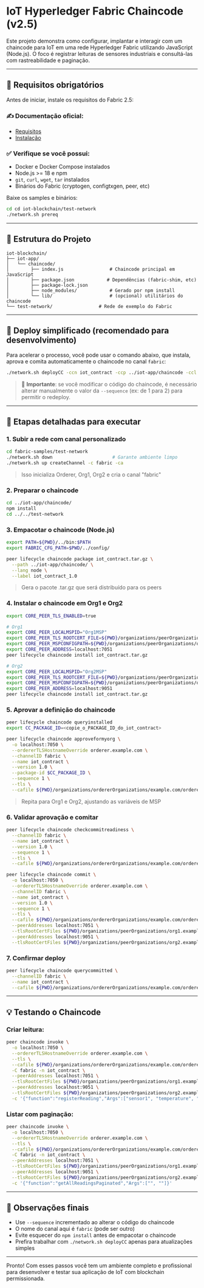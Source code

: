 # IoT Hyperledger Fabric Chaincode (v2.5)

Este projeto demonstra como configurar, implantar e interagir com um chaincode para IoT em uma rede Hyperledger Fabric utilizando JavaScript (Node.js). O foco é registrar leituras de sensores industriais e consultá-las com rastreabilidade e paginação.

---

## 📄 Requisitos obrigatórios

Antes de iniciar, instale os requisitos do Fabric 2.5:

### ✍️ Documentação oficial:

* [Requisitos](https://hyperledger-fabric.readthedocs.io/en/release-2.5/prereqs.html)
* [Instalação](https://hyperledger-fabric.readthedocs.io/en/release-2.5/install.html)

### ✅ Verifique se você possui:

* Docker e Docker Compose instalados
* Node.js >= 18 e npm
* `git`, `curl`, `wget`, `tar` instalados
* Binários do Fabric (cryptogen, configtxgen, peer, etc)

Baixe os samples e binários:

```bash
cd cd iot-blockchain/test-network
./network.sh prereq
```

---

## 🔧 Estrutura do Projeto

```
iot-blockchain/
├── iot-app/
│   └── chaincode/
│        ├── index.js                 # Chaincode principal em JavaScript
│        ├── package.json            # Dependências (fabric-shim, etc)
│        ├── package-lock.json
│        ├── node_modules/            # Gerado por npm install
│        └── lib/                     # (opcional) utilitários do chaincode
└── test-network/                 # Rede de exemplo do Fabric
```

---

## 🚀 Deploy simplificado (recomendado para desenvolvimento)

Para acelerar o processo, você pode usar o comando abaixo, que instala, aprova e comita automaticamente o chaincode no canal `fabric`:

```bash
./network.sh deployCC -ccn iot_contract -ccp ../iot-app/chaincode -ccl javascript -c fabric
```

> 📌 **Importante**: se você modificar o código do chaincode, é necessário alterar manualmente o valor da `--sequence` (ex: de 1 para 2) para permitir o redeploy.

---

## 📅 Etapas detalhadas para executar

### 1. Subir a rede com canal personalizado

```bash
cd fabric-samples/test-network
./network.sh down                      # Garante ambiente limpo
./network.sh up createChannel -c fabric -ca
```

> Isso inicializa Orderer, Org1, Org2 e cria o canal "fabric"

### 2. Preparar o chaincode

```bash
cd ../iot-app/chaincode/
npm install
cd ../../test-network
```

### 3. Empacotar o chaincode (Node.js)

```bash
export PATH=${PWD}/../bin:$PATH
export FABRIC_CFG_PATH=$PWD/../config/

peer lifecycle chaincode package iot_contract.tar.gz \
  --path ../iot-app/chaincode/ \
  --lang node \
  --label iot_contract_1.0
```

> Gera o pacote .tar.gz que será distribuído para os peers

### 4. Instalar o chaincode em Org1 e Org2

```bash
export CORE_PEER_TLS_ENABLED=true

# Org1
export CORE_PEER_LOCALMSPID="Org1MSP"
export CORE_PEER_TLS_ROOTCERT_FILE=${PWD}/organizations/peerOrganizations/org1.example.com/peers/peer0.org1.example.com/tls/ca.crt
export CORE_PEER_MSPCONFIGPATH=${PWD}/organizations/peerOrganizations/org1.example.com/users/Admin@org1.example.com/msp
export CORE_PEER_ADDRESS=localhost:7051
peer lifecycle chaincode install iot_contract.tar.gz

# Org2
export CORE_PEER_LOCALMSPID="Org2MSP"
export CORE_PEER_TLS_ROOTCERT_FILE=${PWD}/organizations/peerOrganizations/org2.example.com/peers/peer0.org2.example.com/tls/ca.crt
export CORE_PEER_MSPCONFIGPATH=${PWD}/organizations/peerOrganizations/org2.example.com/users/Admin@org2.example.com/msp
export CORE_PEER_ADDRESS=localhost:9051
peer lifecycle chaincode install iot_contract.tar.gz
```

### 5. Aprovar a definição do chaincode

```bash
peer lifecycle chaincode queryinstalled
export CC_PACKAGE_ID=<copie_o_PACKAGE_ID_do_iot_contract>

peer lifecycle chaincode approveformyorg \
  -o localhost:7050 \
  --ordererTLSHostnameOverride orderer.example.com \
  --channelID fabric \
  --name iot_contract \
  --version 1.0 \
  --package-id $CC_PACKAGE_ID \
  --sequence 1 \
  --tls \
  --cafile ${PWD}/organizations/ordererOrganizations/example.com/orderers/orderer.example.com/msp/tlscacerts/tlsca.example.com-cert.pem
```

> Repita para Org1 e Org2, ajustando as variáveis de MSP

### 6. Validar aprovação e comitar

```bash
peer lifecycle chaincode checkcommitreadiness \
  --channelID fabric \
  --name iot_contract \
  --version 1.0 \
  --sequence 1 \
  --tls \
  --cafile ${PWD}/organizations/ordererOrganizations/example.com/orderers/orderer.example.com/msp/tlscacerts/tlsca.example.com-cert.pem --output json

peer lifecycle chaincode commit \
  -o localhost:7050 \
  --ordererTLSHostnameOverride orderer.example.com \
  --channelID fabric \
  --name iot_contract \
  --version 1.0 \
  --sequence 1 \
  --tls \
  --cafile ${PWD}/organizations/ordererOrganizations/example.com/orderers/orderer.example.com/msp/tlscacerts/tlsca.example.com-cert.pem \
  --peerAddresses localhost:7051 \
  --tlsRootCertFiles ${PWD}/organizations/peerOrganizations/org1.example.com/peers/peer0.org1.example.com/tls/ca.crt \
  --peerAddresses localhost:9051 \
  --tlsRootCertFiles ${PWD}/organizations/peerOrganizations/org2.example.com/peers/peer0.org2.example.com/tls/ca.crt
```

### 7. Confirmar deploy

```bash
peer lifecycle chaincode querycommitted \
  --channelID fabric \
  --name iot_contract \
  --cafile ${PWD}/organizations/ordererOrganizations/example.com/orderers/orderer.example.com/msp/tlscacerts/tlsca.example.com-cert.pem
```

---

## 💡 Testando o Chaincode

### Criar leitura:

```bash
peer chaincode invoke \
  -o localhost:7050 \
  --ordererTLSHostnameOverride orderer.example.com \
  --tls \
  --cafile ${PWD}/organizations/ordererOrganizations/example.com/orderers/orderer.example.com/msp/tlscacerts/tlsca.example.com-cert.pem \
  -C fabric -n iot_contract \
  --peerAddresses localhost:7051 \
  --tlsRootCertFiles ${PWD}/organizations/peerOrganizations/org1.example.com/peers/peer0.org1.example.com/tls/ca.crt \
  --peerAddresses localhost:9051 \
  --tlsRootCertFiles ${PWD}/organizations/peerOrganizations/org2.example.com/peers/peer0.org2.example.com/tls/ca.crt \
  -c '{"function":"registerReading","Args":["sensor1", "temperature", "22.4", "1753935125766"]}'
```

### Listar com paginação:

```bash
peer chaincode invoke \
  -o localhost:7050 \
  --ordererTLSHostnameOverride orderer.example.com \
  --tls \
  --cafile ${PWD}/organizations/ordererOrganizations/example.com/orderers/orderer.example.com/msp/tlscacerts/tlsca.example.com-cert.pem \
  -C fabric -n iot_contract \
  --peerAddresses localhost:7051 \
  --tlsRootCertFiles ${PWD}/organizations/peerOrganizations/org1.example.com/peers/peer0.org1.example.com/tls/ca.crt \
  --peerAddresses localhost:9051 \
  --tlsRootCertFiles ${PWD}/organizations/peerOrganizations/org2.example.com/peers/peer0.org2.example.com/tls/ca.crt \
  -c '{"function":"getAllReadingsPaginated","Args":["", ""]}'
```

---

## 📅 Observações finais

* Use `--sequence` incrementado ao alterar o código do chaincode
* O nome do canal aqui é `fabric` (pode ser outro)
* Evite esquecer do `npm install` antes de empacotar o chaincode
* Prefira trabalhar com `./network.sh deployCC` apenas para atualizações simples

---

Pronto! Com esses passos você tem um ambiente completo e profissional para desenvolver e testar sua aplicação de IoT com blockchain permissionada.
